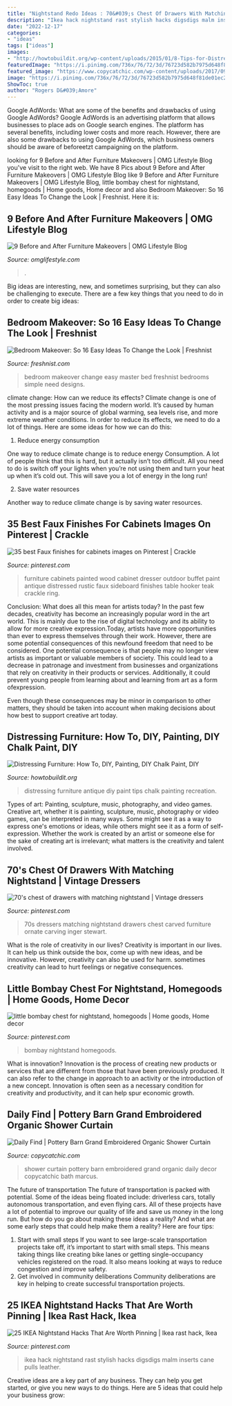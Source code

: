 ```yaml
---
title: "Nightstand Redo Ideas : 70&#039;s Chest Of Drawers With Matching Nightstand"
description: "Ikea hack nightstand rast stylish hacks digsdigs malm inserts cane pulls leather"
date: "2022-12-17"
categories:
- "ideas"
tags: ["ideas"]
images:
- "http://howtobuildit.org/wp-content/uploads/2015/01/8-Tips-for-Distressing-Furniture6.jpg"
featuredImage: "https://i.pinimg.com/736x/76/72/3d/76723d582b7975d648f81de01ec2be0d--bombay-chest.jpg"
featured_image: "https://www.copycatchic.com/wp-content/uploads/2017/09/Shower-Curtain-Hero.jpg"
image: "https://i.pinimg.com/736x/76/72/3d/76723d582b7975d648f81de01ec2be0d--bombay-chest.jpg"
ShowToc: true
author: "Rogers D&#039;Amore"
---
```



Google AdWords: What are some of the benefits and drawbacks of using Google AdWords?
Google AdWords is an advertising platform that allows businesses to place ads on Google search engines. The platform has several benefits, including lower costs and more reach. However, there are also some drawbacks to using Google AdWords, which business owners should be aware of beforeetzt campaigning on the platform.

	

		
looking for 9 Before and After Furniture Makeovers | OMG Lifestyle Blog you've visit to the right web. We have 8 Pics about 9 Before and After Furniture Makeovers | OMG Lifestyle Blog like 9 Before and After Furniture Makeovers | OMG Lifestyle Blog, little bombay chest for nightstand, homegoods | Home goods, Home decor and also Bedroom Makeover: So 16 Easy Ideas To Change the Look | Freshnist. Here it is:
		
    
## 9 Before And After Furniture Makeovers | OMG Lifestyle Blog

<img loading=lazy src="http://omglifestyle.com/wp-content/uploads/2015/11/French-Provencal-Furniture-Before-and-After-with-Chalk-Paint®.jpg" onerror="this.onerror=null;this.src='https://tse1.mm.bing.net/th?id=OIP.j5HxvSsdA50hf4TmC9gZMwHaHa&amp;pid=15.1';" alt="9 Before and After Furniture Makeovers | OMG Lifestyle Blog">

_Source: omglifestyle.com_

>. 

	

Big ideas are interesting, new, and sometimes surprising, but they can also be challenging to execute. There are a few key things that you need to do in order to create big ideas:

    
## Bedroom Makeover: So 16 Easy Ideas To Change The Look | Freshnist

<img loading=lazy src="http://freshnist.com/wp-content/uploads/2013/03/bedroom-makeover-ideas.jpg" onerror="this.onerror=null;this.src='https://tse2.mm.bing.net/th?id=OIP.v-SM206f4uJS4jKhXjwg1wHaLh&amp;pid=15.1';" alt="Bedroom Makeover: So 16 Easy Ideas To Change the Look | Freshnist">

_Source: freshnist.com_

>bedroom makeover change easy master bed freshnist bedrooms simple need designs. 

	

climate change: How can we reduce its effects?
Climate change is one of the most pressing issues facing the modern world. It’s caused by human activity and is a major source of global warming, sea levels rise, and more extreme weather conditions. In order to reduce its effects, we need to do a lot of things. Here are some ideas for how we can do this:
1) Reduce energy consumption

One way to reduce climate change is to reduce energy Consumption. A lot of people think that this is hard, but it actually isn’t too difficult. All you need to do is switch off your lights when you’re not using them and turn your heat up when it’s cold out. This will save you a lot of energy in the long run! 

2) Save water resources

Another way to reduce climate change is by saving water resources.

    
## 35 Best Faux Finishes For Cabinets Images On Pinterest | Crackle

<img loading=lazy src="https://i.pinimg.com/736x/5f/ff/6d/5fff6de39b743e5acbac1fd2e4190464--hooker-furniture-painted-furniture.jpg" onerror="this.onerror=null;this.src='https://tse1.mm.bing.net/th?id=OIP.GWiyIXAg6Omr8AXP6wdVBAHaFz&amp;pid=15.1';" alt="35 best Faux finishes for cabinets images on Pinterest | Crackle">

_Source: pinterest.com_

>furniture cabinets painted wood cabinet dresser outdoor buffet paint antique distressed rustic faux sideboard finishes table hooker teak crackle ring. 

	

Conclusion: What does all this mean for artists today?
In the past few decades, creativity has become an increasingly popular word in the art world. This is mainly due to the rise of digital technology and its ability to allow for more creative expression.Today, artists have more opportunities than ever to express themselves through their work. However, there are some potential consequences of this newfound freedom that need to be considered.
One potential consequence is that people may no longer view artists as important or valuable members of society. This could lead to a decrease in patronage and investment from businesses and organizations that rely on creativity in their products or services. Additionally, it could prevent young people from learning about and learning from art as a form ofexpression.

Even though these consequences may be minor in comparison to other matters, they should be taken into account when making decisions about how best to support creative art today.

    
## Distressing Furniture: How To, DIY, Painting, DIY Chalk Paint, DIY

<img loading=lazy src="http://howtobuildit.org/wp-content/uploads/2015/01/8-Tips-for-Distressing-Furniture6.jpg" onerror="this.onerror=null;this.src='https://tse1.mm.bing.net/th?id=OIP.WRwAU42HHPnlexM43ndHbAHaNb&amp;pid=15.1';" alt="Distressing Furniture: How To, DIY, Painting, DIY Chalk Paint, DIY">

_Source: howtobuildit.org_

>distressing furniture antique diy paint tips chalk painting recreation. 

	

Types of art: Painting, sculpture, music, photography, and video games.
Creative art, whether it is painting, sculpture, music, photography or video games, can be interpreted in many ways. Some might see it as a way to express one's emotions or ideas, while others might see it as a form of self-expression. Whether the work is created by an artist or someone else for the sake of creating art is irrelevant; what matters is the creativity and talent involved.

    
## 70&#039;s Chest Of Drawers With Matching Nightstand | Vintage Dressers

<img loading=lazy src="https://i.pinimg.com/originals/49/55/e8/4955e8377a1bfd557768eb975ec24a8c.jpg" onerror="this.onerror=null;this.src='https://tse4.mm.bing.net/th?id=OIP.UYgPO7R-cL1ti0TUgyzXjwHaJ4&amp;pid=15.1';" alt="70&#039;s chest of drawers with matching nightstand | Vintage dressers">

_Source: pinterest.com_

>70s dressers matching nightstand drawers chest carved furniture ornate carving inger stewart. 

	

What is the role of creativity in our lives?
Creativity is important in our lives. It can help us think outside the box, come up with new ideas, and be innovative. However, creativity can also be used for harm. sometimes creativity can lead to hurt feelings or negative consequences.

    
## Little Bombay Chest For Nightstand, Homegoods | Home Goods, Home Decor

<img loading=lazy src="https://i.pinimg.com/736x/76/72/3d/76723d582b7975d648f81de01ec2be0d--bombay-chest.jpg" onerror="this.onerror=null;this.src='https://tse1.mm.bing.net/th?id=OIP.j1s1E0yPe7fqAAyRtx1SDgHaJ6&amp;pid=15.1';" alt="little bombay chest for nightstand, homegoods | Home goods, Home decor">

_Source: pinterest.com_

>bombay nightstand homegoods. 

	

What is innovation?
Innovation is the process of creating new products or services that are different from those that have been previously produced. It can also refer to the change in approach to an activity or the introduction of a new concept. Innovation is often seen as a necessary condition for creativity and productivity, and it can help spur economic growth.

    
## Daily Find | Pottery Barn Grand Embroidered Organic Shower Curtain

<img loading=lazy src="https://www.copycatchic.com/wp-content/uploads/2017/09/Shower-Curtain-Hero.jpg" onerror="this.onerror=null;this.src='https://tse1.mm.bing.net/th?id=OIP.iZw_tz77FPqbDde00MzEbwHaLH&amp;pid=15.1';" alt="Daily Find | Pottery Barn Grand Embroidered Organic Shower Curtain">

_Source: copycatchic.com_

>shower curtain pottery barn embroidered grand organic daily decor copycatchic bath marcus. 

	

The future of transportation
The future of transportation is packed with potential. Some of the ideas being floated include: driverless cars, totally autonomous transportation, and even flying cars. All of these projects have a lot of potential to improve our quality of life and save us money in the long run. But how do you go about making these ideas a reality? And what are some early steps that could help make them a reality? Here are four tips: 
1. Start with small steps 
If you want to see large-scale transportation projects take off, it’s important to start with small steps. This means taking things like creating bike lanes or getting single-occupancy vehicles registered on the road. It also means looking at ways to reduce congestion and improve safety. 
2. Get involved in community deliberations 
Community deliberations are key in helping to create successful transportation projects.

    
## 25 IKEA Nightstand Hacks That Are Worth Pinning | Ikea Rast Hack, Ikea

<img loading=lazy src="https://i.pinimg.com/originals/c4/b7/f9/c4b7f9b66fb15af6f7ea2607f55c7bfc.jpg" onerror="this.onerror=null;this.src='https://tse4.mm.bing.net/th?id=OIP.t2Wl2xcQiRFaKJos4SUHVwAAAA&amp;pid=15.1';" alt="25 IKEA Nightstand Hacks That Are Worth Pinning | Ikea rast hack, Ikea">

_Source: pinterest.com_

>ikea hack nightstand rast stylish hacks digsdigs malm inserts cane pulls leather. 

	

Creative ideas are a key part of any business. They can help you get started, or give you new ways to do things. Here are 5 ideas that could help your business grow:

